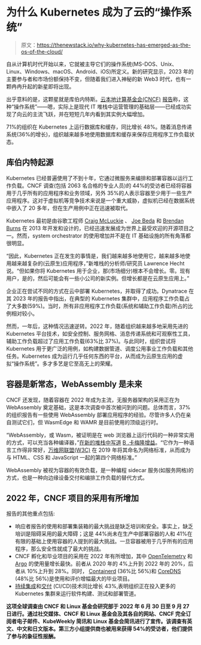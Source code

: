 # 为什么 Kubernetes 成为了云的“操作系统”

> 原文：<https://thenewstack.io/why-kubernetes-has-emerged-as-the-os-of-the-cloud/>

自从计算机时代开始以来，它就被主导它们的操作系统(MS-DOS、Unix、Linux、Windows、macOS、Android、iOS)所定义。新的研究显示，2023 年的主要参与者和市场份额保持不变，但随着我们进入神秘的新 Web3 时代，也有一颗冉冉升起的新星即将出现。

出乎意料的是，这颗星就是库伯内特斯。[云本地计算基金会(CNCF)](https://thenewstack.io/how-a-project-graduates-from-the-cloud-native-computing-foundation/) [报告](https://www.cncf.io/reports/cncf-annual-survey-2022/)称，这种“操作系统”——嗯，实际上是现代 IT 堆栈中运营管理的基础层——已经成功实现了向云的主流飞跃，并在短短几年内看到其实例大幅增加。

71%的组织在 Kubernetes 上运行数据库和缓存，同比增长 48%。随着消息传递系统(36%的增长)，组织越来越多地使用数据库和缓存来保存应用程序工作负载状态。

## 库伯内特起源

Kubernetes 已经普遍使用了不到十年，它通过微服务来编排和部署容器以运行工作负载。CNCF 调查(包括 2063 名合格的专业人员)的 44%的受访者已经将容器用于几乎所有的应用程序和业务领域，另外 35%的人表示容器至少用于一些生产应用程序。这对于虚拟机等竞争技术来说是一个重大威胁，虚拟机已经在数据系统中嵌入了 20 多年，但在生产用例中正在迅速被取代。

Kubernetes 最初是由谷歌工程师 [Craig McLuckie](https://thenewstack.io/beda-burns-and-mcluckie-the-creators-of-kubernetes-look-back/) 、 [Joe Beda](https://thenewstack.io/kubernetes-just-has-to-get-easier-for-developers/) 和 [Brendan Burns](https://thenewstack.io/brendan-burns-everything-you-need-to-know-about-confidential-computing-and-containers/) 在 2013 年开发和设计的，已经迅速发展成为世界上最受欢迎的开源项目之一。然而，system orchestrator 的使用增加并不是在 IT 基础设施的所有角落都很明显。

“因此，Kubernetes 正在发生的事情是，我们越来越多地使用它，越来越多地使用越来越复杂的(云原生)应用程序，”新堆栈的分析师/研究员 Lawrence Hecht 说。“但如果你将 Kubernetes 用于企业，那(市场细分)根本不会增长。零。现有用户，是的，然后可能会有一些小公司的新实例。但增长都是在云原生应用上。”

企业正在尝试不同的方式在云中部署 Kubernetes，并取得了成功。Dynatrace 在其 2023 年的报告中指出，在典型的 Kubernetes 集群中，应用程序工作负载占了大多数(59%)。当时，所有非应用程序工作负载(系统和辅助工作负载)所占的比例相对较小。

然而，一年后，这种情况迅速逆转。2022 年，随着组织越来越多地采用先进的 Kubernetes 平台技术，如安全控制、服务网格、消息传递系统和可观察性工具，辅助工作负载超过了应用工作负载(63%比 37%)。与此同时，组织尝试将 Kubernetes 用于更广泛的用例，如构建数据管道、调度公用事业工作负载和其他任务。Kubernetes 成为运行几乎任何东西的平台，从而成为云原生应用的虚拟“操作系统”。多才多艺是它至高无上的荣耀。

## 容器是新常态，WebAssembly 是未来

CNCF 还发现，随着容器在 2022 年成为主流，无服务器架构的采用正在为 WebAssembly 奠定基础，这是本次调查中首次被问到的问题。总体而言，37%的组织报告有一些使用 WebAssembly 部署应用程序的经验。尽管许多人仍在亲自测试它们，但 WasmEdge 和 WAMR 是目前使用的顶级运行时。

“WebAssembly，或 Wasm，被证明是在 web 浏览器上运行代码的一种非常实用的方式，可以充当各种编译器，”[在新的堆栈中写道](https://thenewstack.io/yes-webassembly-can-replace-kubernetes/) [B .卡梅隆增益](https://thenewstack.io/author/bruce-gain/)。“它作为一种语言工作得非常好，[万维网联盟(W3C)](https://thenewstack.io/this-week-in-programming-the-time-has-come-to-pay-attention-to-webassembly/) 在 2019 年将其命名为网络标准，从而成为与 HTML、CSS 和 JavaScript 一起的第四个网络标准。”

WebAssembly 被视为容器的有效负载，是一种编程 sidecar 服务(如服务网格)的方式，也是一种向边缘设备交付和编排工作负载的替代方式。

## 2022 年，CNCF 项目的采用有所增加

报告的其他重点包括:

*   响应者报告的使用和部署集装箱的最大挑战是缺乏培训和安全。事实上，缺乏培训是阻碍采用的最大障碍；这是 44%尚未在生产中部署容器的人和 41%在有限的基础上使用容器的人提到的最大挑战。一旦容器被用于几乎所有的应用程序，那么安全性就成了最大的挑战。
*   CNCF 孵化和毕业项目的采用在 2022 年有所增加，其中 [OpenTelemetry](https://www.cncf.io/projects/opentelemetry/) 和 [Argo](https://www.cncf.io/projects/argo/) 的使用量增长最快。前者从 2020 年的 4%上升到 2022 年的 20%，后者从 10%上升到 28%。同时， [Containerd](https://www.cncf.io/projects/containerd/) (36%比 56%)和 [CoreDNS](https://www.cncf.io/projects/coredns/) (48%比 56%)是使用和评价增幅最大的毕业项目。
*   [持续集成](https://glossary.cncf.io/continuous-integration/)和[交付](https://glossary.cncf.io/continuous-delivery/) (CI/CD)技术同比增长 43%,表明组织正在投入更多的 Kubernetes 集群来运行软件构建、测试和部署管道。

**这项全球调查由 CNCF 和 Linux 基金会研究部于 2022 年 6 月 30 日至 9 月 27 日进行。通过社交媒体、CNCF 和 Linux 基金会及其各自的网站、CNCF 完全订阅者电子邮件、KubeWeekly 简讯和 Linux 基金会简讯进行了宣传。该调查有英文、中文和日文版本。第三方小组提供商也被用来获得 54%的受访者，他们提供了参与的象征性报酬。**

<svg xmlns:xlink="http://www.w3.org/1999/xlink" viewBox="0 0 68 31" version="1.1"><title>Group</title> <desc>Created with Sketch.</desc></svg>